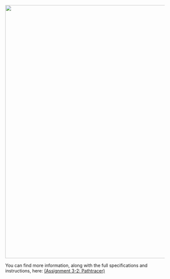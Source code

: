 <p>
<img src="https://cs184.eecs.berkeley.edu/cs184_sp17_content/article_images/21_1.jpg" width="800px" />
</p>


You can find more information, along with the full specifications and instructions, here: [(Assignment 3-2: Pathtracer)](https://cs184.eecs.berkeley.edu/sp23/docs/proj3-2)
